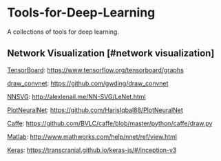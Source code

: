 # Tools-for-Deep-Learning

A collections of tools for deep learning. 

## Network Visualization [#network visualization]

[TensorBoard](https://www.tensorflow.org/tensorboard/graphs): https://www.tensorflow.org/tensorboard/graphs

[draw_convnet](https://github.com/gwding/draw_convnet): https://github.com/gwding/draw_convnet

[NNSVG](http://alexlenail.me/NN-SVG/LeNet.html): http://alexlenail.me/NN-SVG/LeNet.html

[PlotNeuralNet](https://github.com/HarisIqbal88/PlotNeuralNet): https://github.com/HarisIqbal88/PlotNeuralNet

[Caffe](https://github.com/BVLC/caffe/blob/master/python/caffe/draw.py): https://github.com/BVLC/caffe/blob/master/python/caffe/draw.py

[Matlab](http://www.mathworks.com/help/nnet/ref/view.html): http://www.mathworks.com/help/nnet/ref/view.html

[Keras](https://transcranial.github.io/keras-js/#/inception-v3): https://transcranial.github.io/keras-js/#/inception-v3
